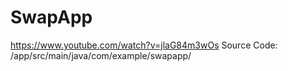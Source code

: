 # SwapApp

https://www.youtube.com/watch?v=jlaG84m3wOs
Source Code: /app/src/main/java/com/example/swapapp/

